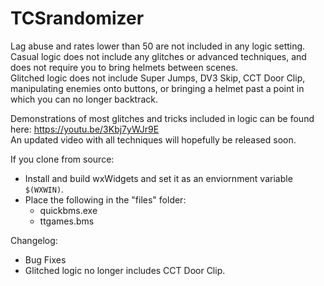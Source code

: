 # TCSrandomizer  

Lag abuse and rates lower than 50 are not included in any logic setting.  
Casual logic does not include any glitches or advanced techniques, and does not require you to bring helmets between scenes.  
Glitched logic does not include Super Jumps, DV3 Skip, CCT Door Clip, manipulating enemies onto buttons, or bringing a helmet past a point in which you can no longer backtrack.

Demonstrations of most glitches and tricks included in logic can be found here: https://youtu.be/3Kbj7yWJr9E  
An updated video with all techniques will hopefully be released soon.

If you clone from source:  
- Install and build wxWidgets and set it as an enviornment variable `$(WXWIN)`.  
- Place the following  in the "files" folder:  
	- quickbms.exe
	- ttgames.bms  


Changelog:
 - Bug Fixes
 - Glitched logic no longer includes CCT Door Clip.